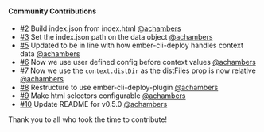 #### Community Contributions

- [#2](https://github.com/ember-cli-deploy/ember-cli-deploy-json-config/pull/2) Build index.json from index.html [@achambers](https://github.com/achambers)
- [#3](https://github.com/ember-cli-deploy/ember-cli-deploy-json-config/pull/3) Set the index.json path on the data object [@achambers](https://github.com/achambers)
- [#5](https://github.com/ember-cli-deploy/ember-cli-deploy-json-config/pull/5) Updated to be in line with how ember-cli-deploy handles context data [@achambers](https://github.com/achambers)
- [#6](https://github.com/ember-cli-deploy/ember-cli-deploy-json-config/pull/6) Now we use user defined config before context values [@achambers](https://github.com/achambers)
- [#7](https://github.com/ember-cli-deploy/ember-cli-deploy-json-config/pull/7) Now we use the `context.distDir` as the distFiles prop is now relative [@achambers](https://github.com/achambers)
- [#8](https://github.com/ember-cli-deploy/ember-cli-deploy-json-config/pull/8) Restructure to use ember-cli-deploy-plugin [@achambers](https://github.com/achambers)
- [#9](https://github.com/ember-cli-deploy/ember-cli-deploy-json-config/pull/9) Make html selectors configurable [@achambers](https://github.com/achambers)
- [#10](https://github.com/ember-cli-deploy/ember-cli-deploy-json-config/pull/10) Update README for v0.5.0 [@achambers](https://github.com/achambers)

Thank you to all who took the time to contribute!
